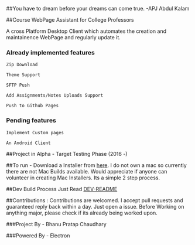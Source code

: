 ##You have to dream before your dreams can come true. 
  -APJ Abdul Kalam

##Course WebPage Assistant for College Professors

A cross Platform Desktop Client which automates the creation and maintainence WebPage and regularly update it.


### Already implemented features
	
	Zip Download

	Theme Support

	SFTP Push

	Add Assignments/Notes Uploads Support

	Push to Github Pages

### Pending features

	Implement Custom pages

	An Android Client

##Project in Alpha - Target Testing Phase (2016 -)

##To run -
 Download a Installer from [here](https://github.com/navya/Kalam/releases). 
 I do not own a mac so currently there are not Mac Builds available. Would appreciate if anyone can 
 volunteer in creating Mac Installers. Its a simple 2 step process.

##Dev Build Process
 Just Read [DEV-README](https://github.com/navya/Kalam/blob/master/DEV-README.md)


##Contributions : 
Contributions are welcomed.
I accept pull requests and guaranteed reply back within a day.
Just open a issue. Before Working on anything major, please check if its already being worked upon.

###Project By - Bhanu Pratap Chaudhary

###Powered By - Electron
